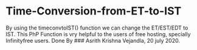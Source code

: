 # Time-Conversion-from-ET-to-IST
By using the timeconvtoIST() function we can change the ET/EST/EDT to IST.
This PhP Function is vry helpful to the users of free hosting, specially Infinityfree users.
Done By ### Asrith Krishna Vejandla, 20 july 2020.
